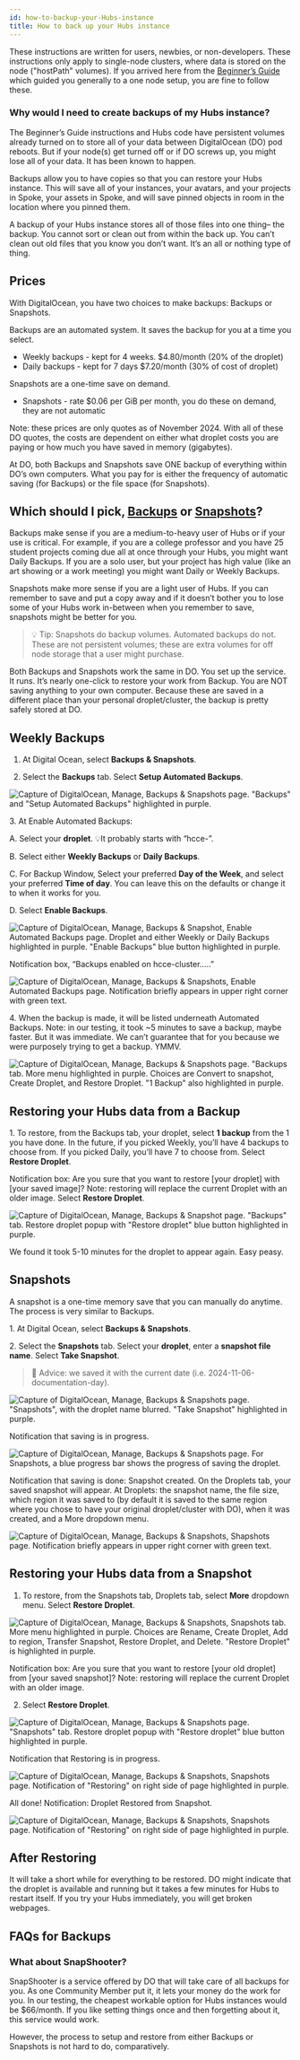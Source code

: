 ```yaml
---
id: how-to-backup-your-Hubs-instance
title: How to back up your Hubs instance
---
```


These instructions are written for users, newbies, or non-developers. These instructions only apply to single-node clusters, where data is stored on the node ("hostPath" volumes).  If you arrived here from the [Beginner’s Guide](./beginners-guide-to-CE.md) which guided you generally to a one node setup, you are fine to follow these.

### Why would I need to create backups of my Hubs instance?

The Beginner’s Guide instructions and Hubs code have persistent volumes already turned on to store all of your data between DigitalOcean (DO) pod reboots. But if your node(s) get turned off or if DO screws up, you might lose all of your data.  It has been known to happen. 

Backups allow you to have copies so that you can restore your Hubs instance.  This will save all of your instances, your avatars, and your projects in Spoke, your assets in Spoke, and will save pinned objects in room in the location where you pinned them. 

A backup of your Hubs instance stores all of those files into one thing– the backup.  You cannot sort or clean out from within the back up. You can’t clean out old files that you know you don’t want. It’s an all or nothing type of thing.

## **Prices**

With DigitalOcean, you have two choices to make backups: Backups or Snapshots.  

Backups are an automated system. It saves the backup for you at a time you select.

* Weekly backups \- kept for 4 weeks. $4.80/month (20% of the droplet)  
* Daily backups \- kept for 7 days $7.20/month (30% of cost of droplet)

Snapshots are a one-time save on demand.

* Snapshots \- rate $0.06 per GiB per month, you do these on demand, they are not automatic

Note: these prices are only quotes as of November 2024\. With all of these DO quotes, the costs are dependent on either what droplet costs you are paying or how much you have saved in memory (gigabytes).

At DO, both Backups and Snapshots save ONE backup of everything within DO’s own computers. What you pay for is either the frequency of automatic saving (for Backups) or the file space (for Snapshots).

## Which should I pick, [Backups](#weekly-backups) or [Snapshots](#snapshots)? 

Backups make sense if you are a medium-to-heavy user of Hubs or if your use is critical.  For example, if you are a college professor and you have 25 student projects coming due all at once through your Hubs, you might want Daily Backups.  If you are a solo user, but your project has high value (like an art showing or a work meeting) you might want Daily or Weekly Backups.

Snapshots make more sense if you are a light user of Hubs. If you can remember to save and put a copy away and if it doesn’t bother you to lose some of your Hubs work in-between when you remember to save, snapshots might be better for you.  

> 💡 Tip: Snapshots do backup volumes. Automated backups do not. These are not persistent volumes; these are extra volumes for off node storage that a user might purchase.

Both Backups and Snapshots work the same in DO. You set up the service. It runs. It’s nearly one-click to restore your work from Backup.  You are NOT saving anything to your own computer. Because these are saved in a different place than your personal droplet/cluster, the backup is pretty safely stored at DO.

## **Weekly Backups** 

            
1. At Digital Ocean, select **Backups & Snapshots**. 

2. Select the **Backups** tab. Select **Setup Automated Backups**.

![Capture of DigitalOcean, Manage, Backups & Snapshots page. "Backups" and "Setup Automated Backups" highlighted in purple.](img/backups/image1.png)

3\. At Enable Automated Backups:

A. Select your **droplet**. 💡It probably starts with “hcce-”.  

B. Select either **Weekly Backups** or **Daily Backups**. 

C. For Backup Window, Select your preferred **Day of the Week**, and select your preferred **Time of day**. You can leave this on the defaults or change it to when it works for you. 

D. Select **Enable Backups**.

![Capture of DigitalOcean, Manage, Backups & Snapshot, Enable Automated Backups page. Droplet and either Weekly or Daily Backups  highlighted in purple. "Enable Backups" blue button highlighted in purple.](img/backups/image2.png)

Notification box, “Backups enabled on hcce-cluster…..”

![Capture of DigitalOcean, Manage, Backups & Snapshots, Enable Automated Backups page. Notification briefly appears in upper right corner with green text.](img/backups/image3.png)

4\. When the backup is made, it will be listed underneath Automated Backups.  Note: in our testing, it took \~5 minutes to save a backup, maybe faster. But it was immediate. We can’t guarantee that for you because we were purposely trying to get a backup. YMMV.

![Capture of DigitalOcean, Manage, Backups & Snapshots page. "Backups tab. More menu highlighted in purple. Choices are Convert to snapshot, Create Droplet, and Restore Droplet. "1 Backup" also highlighted in purple.](img/backups/image4.png)

## **Restoring your Hubs data from a Backup**

1\. To restore, from the Backups tab, your droplet, select **1 backup** from the 1 you have done. In the future, if you picked Weekly, you’ll have 4 backups to choose from.  If you picked Daily, you’ll have 7 to choose from. Select **Restore Droplet**.

Notification box: Are you sure that you want to restore \[your droplet\] with \[your saved image\]? Note: restoring will replace the current Droplet with an older image. Select **Restore Droplet**.  

![Capture of DigitalOcean, Manage, Backups & Snapshot page. "Backups" tab. Restore droplet popup with "Restore droplet" blue button highlighted in purple.](img/backups/image5.png)  

We found it took 5-10 minutes for the droplet to appear again. Easy peasy.

## **Snapshots**

A snapshot is a one-time memory save that you can manually do anytime. The process is very similar to Backups.

1\. At Digital Ocean, select **Backups & Snapshots**. 

2\. Select the **Snapshots** tab. Select your **droplet**, enter a **snapshot file name**. Select **Take Snapshot**.
> 🤔 Advice: we saved it with the current date (i.e. 2024-11-06-documentation-day).

![Capture of DigitalOcean, Manage, Backups & Snapshots page. "Snapshots", with the droplet name blurred.  "Take Snapshot" highlighted in purple.](img/backups/image6.png)

Notification that saving is in progress.

![Capture of DigitalOcean, Manage, Backups & Snapshots page. For Snapshots, a blue progress bar shows the progress of saving the droplet.](img/backups/image7.png)

Notification that saving is done: Snapshot created. On the Droplets tab, your saved snapshot will appear. At Droplets: the snapshot name, the file size, which region it was saved to (by default it is saved to the same region where you chose to have your original droplet/cluster with DO), when it was created, and a More dropdown menu.

![Capture of DigitalOcean, Manage, Backups & Snapshots, Shapshots page. Notification briefly appears in upper right corner with green text.](img/backups/image8.png)

## **Restoring your Hubs data from a Snapshot**

1. To restore, from the Snapshots tab, Droplets tab, select **More** dropdown menu. Select **Restore Droplet**.

![Capture of DigitalOcean, Manage, Backups & Snapshots, Snapshots tab. More menu highlighted in purple. Choices are Rename, Create Droplet, Add to region, Transfer Snapshot, Restore Droplet, and Delete. "Restore Droplet" is highlighted in purple.](img/backups/image9.png)

Notification box: Are you sure that you want to restore \[your old droplet\] from \[your saved snapshot\]? Note: restoring will replace the current Droplet with an older image. 

2. Select **Restore Droplet**.

![Capture of DigitalOcean, Manage, Backups & Snapshots page. "Snapshots" tab. Restore droplet popup with "Restore droplet" blue button highlighted in purple.](img/backups/image10.png)

Notification that Restoring is in progress.

![Capture of DigitalOcean, Manage, Backups & Snapshots, Snapshots page. Notification of "Restoring" on right side of page highlighted in purple.](img/backups/image11.png)

All done! Notification: Droplet Restored from Snapshot.  

![Capture of DigitalOcean, Manage, Backups & Snapshots, Snapshots page. Notification of "Restoring" on right side of page highlighted in purple.](img/backups/image12.png)

## **After Restoring**

It will take a short while for everything to be restored. DO might indicate that the droplet is available and running but it takes a few minutes for Hubs to restart itself.  If you try your Hubs immediately, you will get broken webpages.

## **FAQs for Backups**

###  What about SnapShooter?

SnapShooter is a service offered by DO that will take care of all backups for you. As one Community Member put it, it lets your money do the work for you. In our testing, the cheapest workable option for Hubs instances would be $66/month. If you like setting things once and then forgetting about it, this service would work.

However, the process to setup and restore from either Backups or Snapshots is not hard to do, comparatively.
